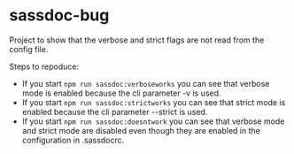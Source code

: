 # sassdoc-bug

Project to show that the verbose and strict flags are not read from the config file.

Steps to repoduce:
* If you start `npm run sassdoc:verboseworks` you can see that verbose mode is enabled because the cli parameter -v is used.
* If you start `npm run sassdoc:strictworks` you can see that strict mode is enabled because the cli parameter --strict is used.
* If you start `npm run sassdoc:doesntwork` you can see that verbose mode and strict mode are disabled even though they are enabled in the configuration in .sassdocrc.
